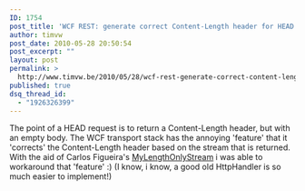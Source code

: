 ```yaml
---
ID: 1754
post_title: 'WCF REST: generate correct Content-Length header for HEAD request'
author: timvw
post_date: 2010-05-28 20:50:54
post_excerpt: ""
layout: post
permalink: >
  http://www.timvw.be/2010/05/28/wcf-rest-generate-correct-content-length-header-for-head-request/
published: true
dsq_thread_id:
  - "1926326399"
---
```

<p> The point of a HEAD request is to return a Content-Length header, but with an empty body. The WCF transport stack has the annoying 'feature' that it 'corrects' the Content-Length header based on the stream that is returned. With the aid of Carlos Figueira's <a href="http://social.msdn.microsoft.com/Forums/en/wcf/thread/c2672206-f255-4b14-b45e-7e3d057f4ffc">MyLengthOnlyStream</a> i was able to workaround that 'feature' :) (I know, i know, a good old HttpHandler is so much easier to implement!)</p>